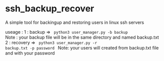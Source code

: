 # ssh_backup_recover
A simple tool for backingup and restoring users in linux ssh servers 

useage : 
1 : backup => 
  <code> python3 user_manager.py -b backup </code>
  Note : your backup file will be in the same directory and named backup.txt 
2 : recovery => 
  <code> python3 user_manager.py -r backup.txt -p password </code>
  Note: your users will created from backup.txt file and with your password 

  
